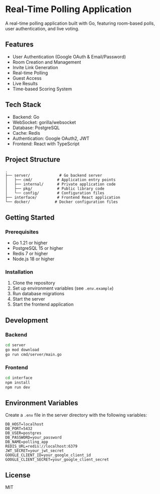 # Real-Time Polling Application

A real-time polling application built with Go, featuring room-based polls, user authentication, and live voting.

## Features

- User Authentication (Google OAuth & Email/Password)
- Room Creation and Management
- Invite Link Generation
- Real-time Polling
- Guest Access
- Live Results
- Time-based Scoring System

## Tech Stack

- Backend: Go
- WebSocket: gorilla/websocket
- Database: PostgreSQL
- Cache: Redis
- Authentication: Google OAuth2, JWT
- Frontend: React with TypeScript

## Project Structure

```
.
├── server/             # Go backend server
│   ├── cmd/           # Application entry points
│   ├── internal/      # Private application code
│   ├── pkg/           # Public library code
│   └── config/        # Configuration files
├── interface/         # Frontend React application
└── docker/           # Docker configuration files
```

## Getting Started

### Prerequisites

- Go 1.21 or higher
- PostgreSQL 15 or higher
- Redis 7 or higher
- Node.js 18 or higher

### Installation

1. Clone the repository
2. Set up environment variables (see `.env.example`)
3. Run database migrations
4. Start the server
5. Start the frontend application

## Development

### Backend

```bash
cd server
go mod download
go run cmd/server/main.go
```

### Frontend

```bash
cd interface
npm install
npm run dev
```

## Environment Variables

Create a `.env` file in the server directory with the following variables:

```
DB_HOST=localhost
DB_PORT=5432
DB_USER=postgres
DB_PASSWORD=your_password
DB_NAME=polling_app
REDIS_URL=redis://localhost:6379
JWT_SECRET=your_jwt_secret
GOOGLE_CLIENT_ID=your_google_client_id
GOOGLE_CLIENT_SECRET=your_google_client_secret
```

## License

MIT
